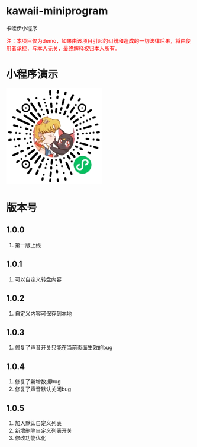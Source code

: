 # kawaii-miniprogram
卡哇伊小程序

<font color='red'>注：本项目仅为demo，如果由该项目引起的纠纷和造成的一切法律后果，将由使用者承担，与本人无关，最终解释权归本人所有。</font>

# 小程序演示
![吃啥干啥](/profile/kawaii.jpg)

# 版本号
## 1.0.0
1. 第一版上线

## 1.0.1
1. 可以自定义转盘内容

## 1.0.2
1. 自定义内容可保存到本地

## 1.0.3
1. 修复了声音开关只能在当前页面生效的bug

## 1.0.4
1. 修复了新增数据bug
2. 修复了声音默认关闭bug

## 1.0.5
1. 加入默认自定义列表
2. 新增删除自定义列表开关
3. 修改功能优化
